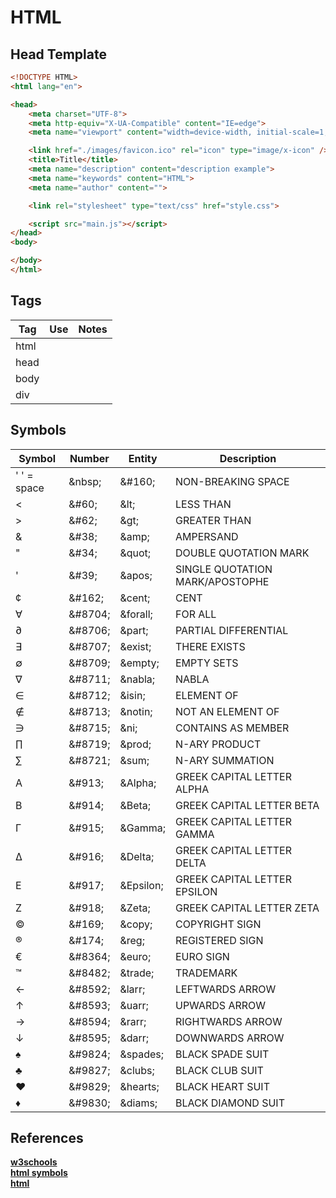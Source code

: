 # HTML

## Head Template

```HTML
<!DOCTYPE HTML>
<html lang="en">

<head>
    <meta charset="UTF-8">
    <meta http-equiv="X-UA-Compatible" content="IE=edge">
    <meta name="viewport" content="width=device-width, initial-scale=1, shrink-to-fit=no">

    <link href="./images/favicon.ico" rel="icon" type="image/x-icon" />
    <title>Title</title>
    <meta name="description" content="description example">
    <meta name="keywords" content="HTML">
    <meta name="author" content="">

    <link rel="stylesheet" type="text/css" href="style.css">

    <script src="main.js"></script>
</head>
<body>

</body>
</html>
```

## Tags

| Tag  | Use | Notes |
| ---- | --- | ----- |
| html |     |
| head |     |
| body |     |
| div  |     |

## Symbols

| Symbol      | Number   | Entity     | Description                     |
| ----------- | -------- | ---------- | ------------------------------- |
| ' ' = space | \&nbsp;  | \&#160;    | NON-BREAKING SPACE              |
| <           | \&#60;   | \&lt;      | LESS THAN                       |
| >           | \&#62;   | \&gt;      | GREATER THAN                    |
| &           | \&#38;   | \&amp;     | AMPERSAND                       |
| "           | \&#34;   | \&quot;    | DOUBLE QUOTATION MARK           |
| '           | \&#39;   | \&apos;    | SINGLE QUOTATION MARK/APOSTOPHE |
| ¢           | \&#162;  | \&cent;    | CENT                            |
| ∀           | \&#8704; | \&forall;  | FOR ALL                         |
| ∂           | \&#8706; | \&part;    | PARTIAL DIFFERENTIAL            |
| ∃           | \&#8707; | \&exist;   | THERE EXISTS                    |
| ∅           | \&#8709; | \&empty;   | EMPTY SETS                      |
| ∇           | \&#8711; | \&nabla;   | NABLA                           |
| ∈           | \&#8712; | \&isin;    | ELEMENT OF                      |
| ∉           | \&#8713; | \&notin;   | NOT AN ELEMENT OF               |
| ∋           | \&#8715; | \&ni;      | CONTAINS AS MEMBER              |
| ∏           | \&#8719; | \&prod;    | N-ARY PRODUCT                   |
| ∑           | \&#8721; | \&sum;     | N-ARY SUMMATION                 |
| Α           | \&#913;  | \&Alpha;   | GREEK CAPITAL LETTER ALPHA      |
| Β           | \&#914;  | \&Beta;    | GREEK CAPITAL LETTER BETA       |
| Γ           | \&#915;  | \&Gamma;   | GREEK CAPITAL LETTER GAMMA      |
| Δ           | \&#916;  | \&Delta;   | GREEK CAPITAL LETTER DELTA      |
| Ε           | \&#917;  | \&Epsilon; | GREEK CAPITAL LETTER EPSILON    |
| Ζ           | \&#918;  | \&Zeta;    | GREEK CAPITAL LETTER ZETA       |
| ©           | \&#169;  | \&copy;    | COPYRIGHT SIGN                  |
| ®           | \&#174;  | \&reg;     | REGISTERED SIGN                 |
| €           | \&#8364; | \&euro;    | EURO SIGN                       |
| ™           | \&#8482; | \&trade;   | TRADEMARK                       |
| ←           | \&#8592; | \&larr;    | LEFTWARDS ARROW                 |
| ↑           | \&#8593; | \&uarr;    | UPWARDS ARROW                   |
| →           | \&#8594; | \&rarr;    | RIGHTWARDS ARROW                |
| ↓           | \&#8595; | \&darr;    | DOWNWARDS ARROW                 |
| ♠           | \&#9824; | \&spades;  | BLACK SPADE SUIT                |
| ♣           | \&#9827; | \&clubs;   | BLACK CLUB SUIT                 |
| ♥           | \&#9829; | \&hearts;  | BLACK HEART SUIT                |
| ♦           | \&#9830; | \&diams;   | BLACK DIAMOND SUIT              |

## References

**[w3schools](https://www.w3schools.com/html/html_head.asp)**  
**[html symbols](https://www.w3schools.com/html/html_symbols.asp)**  
**[html](https://html.com/tags/)**  
